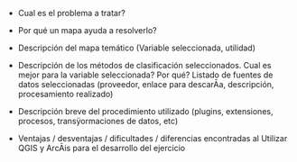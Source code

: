 - Cual es el problema a tratar?

- Por qué un mapa ayuda a resolverlo?

- Descripción del mapa temático (Variable seleccionada, utilidad)

- Descripción de los métodos de clasificación seleccionados. Cual es mejor para la variable seleccionada? Por qué?
  Listado de fuentes de datos seleccionadas (proveedor, enlace para descarĀa, descripción, procesamiento realizado)

- Descripción breve del procedimiento utilizado (plugins, extensiones, procesos, transÿormaciones de datos, etc)

- Ventajas / desventajas / dificultades / diferencias encontradas al Utilizar QGIS y ArcĀis para el desarrollo del ejercicio 
